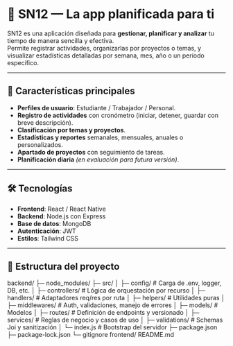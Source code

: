 # 📅 SN12 — La app planificada para ti

SN12 es una aplicación diseñada para **gestionar, planificar y analizar** tu tiempo de manera sencilla y efectiva.  
Permite registrar actividades, organizarlas por proyectos o temas, y visualizar estadísticas detalladas por semana, mes, año o un período específico.

---

## 🚀 Características principales

- **Perfiles de usuario**: Estudiante / Trabajador / Personal.
- **Registro de actividades** con cronómetro (iniciar, detener, guardar con breve descripción).
- **Clasificación por temas y proyectos**.
- **Estadísticas y reportes** semanales, mensuales, anuales o personalizados.
- **Apartado de proyectos** con seguimiento de tareas.
- **Planificación diaria** *(en evaluación para futura versión)*.

---

## 🛠️ Tecnologías

- **Frontend**: React / React Native
- **Backend**: Node.js con Express
- **Base de datos**: MongoDB
- **Autenticación**: JWT
- **Estilos**: Tailwind CSS

---

## 📂 Estructura del proyecto
backend/
├─ node_modules/
├─ src/
│ ├─ config/ # Carga de .env, logger, DB, etc.
│ ├─ controllers/ # Lógica de orquestación por recurso
│ ├─ handlers/ # Adaptadores req/res por ruta
│ ├─ helpers/ # Utilidades puras 
│ ├─ middlewares/ # Auth, validaciones, manejo de errores
│ ├─ models/ # Modelos
│ ├─ routes/ # Definición de endpoints y versionado
│ ├─ services/ # Reglas de negocio y casos de uso
│ ├─ validations/ # Schemas Joi y sanitización
│ └─ index.js # Bootstrap del servidor
├─ package.json
├─ package-lock.json
└─ gitignore
frontend/
README.md

